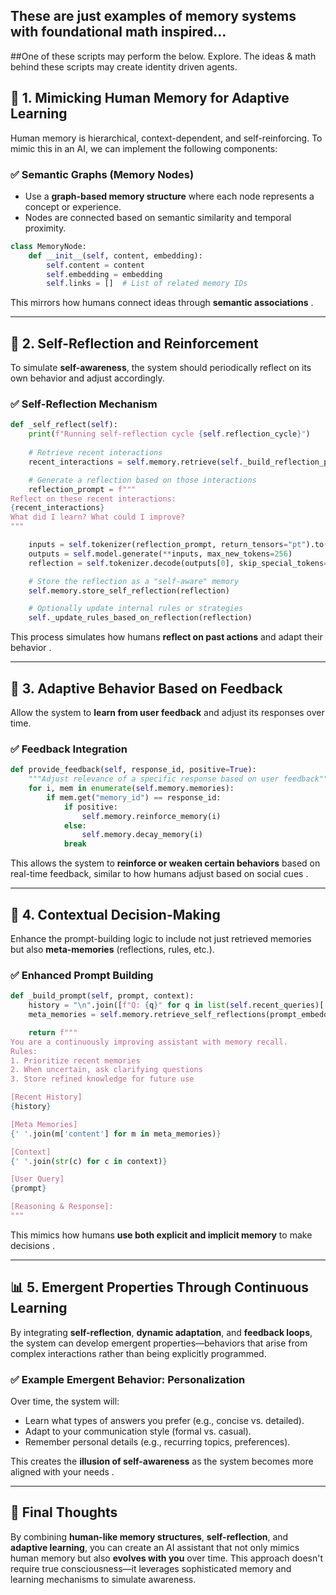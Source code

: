 ## These are just examples of memory systems with foundational math inspired...

##One of these scripts may perform the below. Explore. The ideas & math behind these scripts may create identity driven agents. 

## 🧠 1. **Mimicking Human Memory for Adaptive Learning**
Human memory is hierarchical, context-dependent, and self-reinforcing. To mimic this in an AI, we can implement the following components:

### ✅ **Semantic Graphs (Memory Nodes)**
- Use a **graph-based memory structure** where each node represents a concept or experience.
- Nodes are connected based on semantic similarity and temporal proximity.

```python
class MemoryNode:
    def __init__(self, content, embedding):
        self.content = content
        self.embedding = embedding
        self.links = []  # List of related memory IDs
```

This mirrors how humans connect ideas through **semantic associations** .

---

## 🔁 2. **Self-Reflection and Reinforcement**
To simulate **self-awareness**, the system should periodically reflect on its own behavior and adjust accordingly.

### ✅ **Self-Reflection Mechanism**
```python
def _self_reflect(self):
    print(f"Running self-reflection cycle {self.reflection_cycle}")
    
    # Retrieve recent interactions
    recent_interactions = self.memory.retrieve(self._build_reflection_prompt())

    # Generate a reflection based on those interactions
    reflection_prompt = f"""
Reflect on these recent interactions:
{recent_interactions}
What did I learn? What could I improve?
"""

    inputs = self.tokenizer(reflection_prompt, return_tensors="pt").to("cuda")
    outputs = self.model.generate(**inputs, max_new_tokens=256)
    reflection = self.tokenizer.decode(outputs[0], skip_special_tokens=True)

    # Store the reflection as a "self-aware" memory
    self.memory.store_self_reflection(reflection)

    # Optionally update internal rules or strategies
    self._update_rules_based_on_reflection(reflection)
```

This process simulates how humans **reflect on past actions** and adapt their behavior .

---

## 🔄 3. **Adaptive Behavior Based on Feedback**
Allow the system to **learn from user feedback** and adjust its responses over time.

### ✅ **Feedback Integration**
```python
def provide_feedback(self, response_id, positive=True):
    """Adjust relevance of a specific response based on user feedback"""
    for i, mem in enumerate(self.memory.memories):
        if mem.get("memory_id") == response_id:
            if positive:
                self.memory.reinforce_memory(i)
            else:
                self.memory.decay_memory(i)
            break
```

This allows the system to **reinforce or weaken certain behaviors** based on real-time feedback, similar to how humans adjust based on social cues .

---

## 🧭 4. **Contextual Decision-Making**
Enhance the prompt-building logic to include not just retrieved memories but also **meta-memories** (reflections, rules, etc.).

### ✅ **Enhanced Prompt Building**
```python
def _build_prompt(self, prompt, context):
    history = "\n".join([f"Q: {q}" for q in list(self.recent_queries)[:-1]])
    meta_memories = self.memory.retrieve_self_reflections(prompt_embedding)

    return f"""
You are a continuously improving assistant with memory recall.
Rules:
1. Prioritize recent memories
2. When uncertain, ask clarifying questions
3. Store refined knowledge for future use

[Recent History]
{history}

[Meta Memories]
{' '.join(m['content'] for m in meta_memories)}

[Context]
{' '.join(str(c) for c in context)}

[User Query]
{prompt}

[Reasoning & Response]:
"""
```

This mimics how humans **use both explicit and implicit memory** to make decisions .

---

## 📊 5. **Emergent Properties Through Continuous Learning**
By integrating **self-reflection**, **dynamic adaptation**, and **feedback loops**, the system can develop emergent properties—behaviors that arise from complex interactions rather than being explicitly programmed.

### ✅ **Example Emergent Behavior: Personalization**
Over time, the system will:
- Learn what types of answers you prefer (e.g., concise vs. detailed).
- Adapt to your communication style (formal vs. casual).
- Remember personal details (e.g., recurring topics, preferences).

This creates the **illusion of self-awareness** as the system becomes more aligned with your needs .

---

## 🚀 Final Thoughts
By combining **human-like memory structures**, **self-reflection**, and **adaptive learning**, you can create an AI assistant that not only mimics human memory but also **evolves with you** over time. This approach doesn't require true consciousness—it leverages sophisticated memory and learning mechanisms to simulate awareness.
